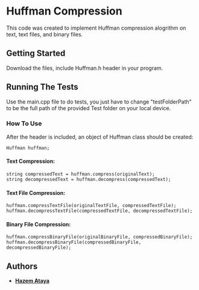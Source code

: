 # Huffman Compression

This code was created to implement Huffman compression alogrithm on text, text files, and binary files.

## Getting Started

Download the files, include Huffman.h header in your program.

## Running The Tests

Use the main.cpp file to do tests, you just have to change "testFolderPath" to be the full path of the provided Test folder on your local device.

### How To Use

After the header is included, an object of Huffman class should be created:

```
Huffman huffman;
```

#### Text Compression:
```
string compressedText = huffman.compress(originalText);
string decompressedText = huffman.decompress(compressedText);
```

#### Text File Compression:
```
huffman.compressTextFile(originalTextFile, compressedTextFile);
huffman.decompressTextFile(compressedTextFile, decompressedTextFile);    
```

#### Binary File Compression:
```
huffman.compressBinaryFile(originalBinaryFile, compressedBinaryFile);
huffman.decompressBinaryFile(compressedBinaryFile, decompressedBinaryFile);
```

## Authors

* [**Hazem Ataya**](https://github.com/hazemataya94)

